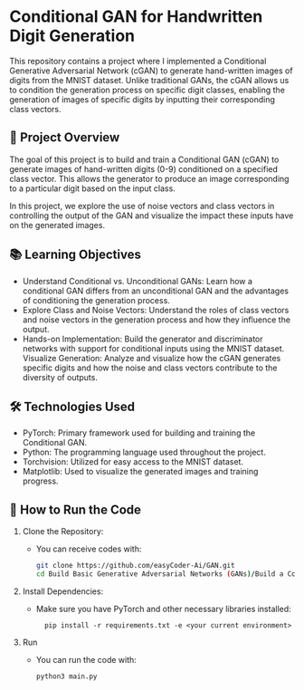# Conditional GAN for Handwritten Digit Generation
This repository contains a project where I implemented a Conditional Generative Adversarial Network (cGAN) to generate hand-written images of digits from the MNIST dataset. Unlike traditional GANs, the cGAN allows us to condition the generation process on specific digit classes, enabling the generation of images of specific digits by inputting their corresponding class vectors.

## 📜 **Project Overview**
The goal of this project is to build and train a Conditional GAN (cGAN) to generate images of hand-written digits (0-9) conditioned on a specified class vector. This allows the generator to produce an image corresponding to a particular digit based on the input class.

In this project, we explore the use of noise vectors and class vectors in controlling the output of the GAN and visualize the impact these inputs have on the generated images.

## 📚 **Learning Objectives**
- Understand Conditional vs. Unconditional GANs: Learn how a conditional GAN differs from an unconditional GAN and the advantages of conditioning the generation process.
- Explore Class and Noise Vectors: Understand the roles of class vectors and noise vectors in the generation process and how they influence the output.
- Hands-on Implementation: Build the generator and discriminator networks with support for conditional inputs using the MNIST dataset.
Visualize Generation: Analyze and visualize how the cGAN generates specific digits and how the noise and class vectors contribute to the diversity of outputs.

## 🛠️ **Technologies Used**
- PyTorch: Primary framework used for building and training the Conditional GAN.
- Python: The programming language used throughout the project.
- Torchvision: Utilized for easy access to the MNIST dataset.
- Matplotlib: Used to visualize the generated images and training progress.

## 🚀 **How to Run the Code**
1.  Clone the Repository:
    - You can receive codes with:
        ```bash
        git clone https://github.com/easyCoder-Ai/GAN.git
        cd Build Basic Generative Adversarial Networks (GANs)/Build a Conditional GAN

2. Install Dependencies:
    - Make sure you have PyTorch and other necessary libraries installed:
    
            pip install -r requirements.txt -e <your current environment>

3.  Run 

    - You can run the code with:

        ```bash
        python3 main.py


